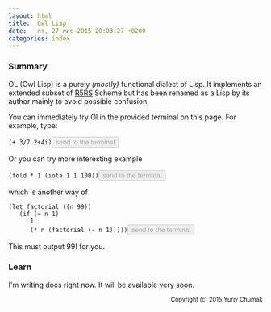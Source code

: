 ```yaml
---
layout: html
title:  Owl Lisp
date:   пт, 27-лис-2015 20:03:27 +0200
categories: index
---
```

### Summary

   OL (Owl Lisp) is a purely <i>(mostly)</i> functional dialect of Lisp.
It implements an extended subset of <a href="http://www.schemers.org/Documents/Standards/R5RS/" target="_blank">R5RS</a> Scheme but has been renamed as a Lisp by its author mainly to avoid possible confusion.

   You can immediately try Ol in the provided terminal on this page. For example, type:
<pre><code id="sample1" data-language="scheme">(+ 3/7 2+4i)</code><button class="doit" onclick="doit(sample1.textContent)" disabled>send to the terminal</button></pre>
      
   Or you can try more interesting example
<pre><code id="sample2" data-language="scheme">(fold * 1 (iota 1 1 100))</code><button class="doit" onclick="doit(sample2.textContent)" disabled>send to the terminal</button></pre>
which is another way of
<pre><code id="sample3" data-language="scheme">(let factorial ((n 99))
   (if (= n 1)
      1
      (* n (factorial (- n 1)))))</code><button class="doit" onclick="doit(sample3.textContent)" disabled>send to the terminal</button></pre>
      
   This must output 99! for you.

### Learn

   I'm writing docs right now. It will be available very soon.

<small style="float: right">Copyright (c) 2015 Yuriy Chumak</small>
